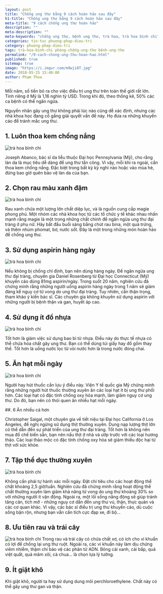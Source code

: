 ```yaml
---
layout: post
title: "Chống ung thư bằng 9 cách hoàn hảo sau đây"
h1-title: "Chống ung thư bằng 9 cách hoàn hảo sau đây"
meta-title: "9 cách chống ung thư hoàn hảo"
description: ""
meta-description: ""
meta-keywords: "chống ung thư, bệnh ung thư, trà hoa, trà hoa bình chi"
categories: tin-tuc phuong-phap-dieu-tri
category: phuong-phap-dieu-tri
tags: trà-hoa-bình-chi phòng-chống-ung-thư bệnh-ung-thư
permalink: "/9-cach-chong-ung-thu-hoan-hao.html"
published: true
sitemap: true
image: "https://i.imgur.com/m9wji8T.jpg"
date: 2018-05-25 15:40:00
author: Phạm Thoa
---
```


Mỗi năm, số tiền bỏ ra cho việc điều trị ung thư trên toàn thế giới rất lớn. Tính riêng ở Mỹ là 1,16 nghìn tỷ USD. Trong khi đó, theo thống kê, 50% các ca bệnh có thể ngăn ngừa.

Nguyến nhân gây ung thư không phải lúc nào cũng dễ xác định, nhưng các nhà khoa học đang cố gắng giải quyết vấn đề này. Họ đưa ra những khuyến cáo để tránh mắc ung thư.

## 1. Luôn thoa kem chống nắng

<img src="https://i.imgur.com/xHL28Uk.jpg" alt="trà hoa bình chi" class="responsive-img lazy">

Joseph Abanco, bác sĩ da liễu thuộc Đại học Pennsylvania (Mỹ), cho rằng làn da là mục tiêu dễ dàng để ung thư tấn công. Vì vậy, mỗi khi ra ngoài, cần thoa kem chống nắng. Đặc biệt trong bất kỳ kỳ nghỉ nào hoặc vào mùa hè, đừng bao giờ quên bảo vệ làn da của bạn.

## 2. Chọn rau màu xanh đậm

<img src="https://i.imgur.com/TAhgj5t.jpg" alt="trà hoa bình chi" class="responsive-img lazy">

Rau xanh chứa một lượng lớn chất diệp lục, và là nguồn cung cấp magie phong phú. Một nhóm các nhà khoa học từ các tổ chức y tế khác nhau nhấn mạnh rằng magie là một trong những chất chính để ngăn ngừa ung thư đại tràng ở phụ nữ.
Hãy bắt đầu buổi sáng bằng chút rau bina, một quả trứng, và thêm nhúm phomat, bơ, nước sốt. Đây là một trong những món hoàn hảo để chống ung thư.

## 3. Sử dụng aspirin hàng ngày

<img src="https://i.imgur.com/f0TYrGW.jpg" alt="trà hoa bình chi" class="responsive-img lazy">

Nếu không bị chống chỉ định, bạn nên dùng hàng ngày. Để ngăn ngừa ung thư đại tràng, chuyên gia Daniel Rosenberg từ Đại học Connecticut (Mỹ) khuyến cáo dùng 81mg aspirin/ngày.
Trong suốt 20 năm, nghiên cứu đã chứng minh rằng những người uống aspirin hàng ngày trong 1 năm sẽ giảm đáng kể nguy cơ tử vong do ung thư đại tràng.
Tuy nhiên, cần thận trọng, tham khảo ý kiến bác sĩ. Các chuyên gia không khuyên sử dụng aspirin với những người bị bệnh thận và gan, huyết áp cao.

## 4. Sử dụng ít đồ nhựa

<img src="https://i.imgur.com/Z5Ytwjx.jpg" alt="trà hoa bình chi" class="responsive-img lazy">

Tốt hơn là giảm việc sử dụng bao bì từ nhựa. Điều này do thực tế nhựa có thể chứa hóa chất gây ung thư. Bạn có thể dùng túi giấy hay đồ gồm thay thế. Tốt hơn là uống nước lọc từ vòi nước hơn là trong nước đóng chai.

## 5. Ăn hạt mỗi ngày

<img src="https://i.imgur.com/EEbu8wC.jpg" alt="trà hoa bình chi" class="responsive-img lazy">

Người hay hút thuốc cần lưu ý điều này. Viện Y tế quốc gia Mỹ chứng minh rằng những người hút thuốc thường xuyên ăn các loại hạt ít bị ung thư phổi hơn.
Các loại hạt có đặc tính chống oxy hóa mạnh, làm giảm nguy cơ ung thư. Do đó, bạn nên có thói quen ăn nhiều hạt mỗi ngày.

##. 6 Ăn nhiều cá hơn

Christopher Saigal, một chuyên gia về tiết niệu tại Đại học California ở Los Angeles, đề nghị ngừng sử dụng thịt thường xuyên. Dung nạp lượng thịt lớn có thể dẫn đến sự phát triển của ung thư đại tràng.
Tốt hơn là không nên mua đồ chế biến sẵn, bạn nên nấu thịt ở nhà và ướp trước với các loại hương thảo. Các loại thảo mộc có đặc tính chống oxy hóa sẽ giảm thiểu độc hại từ thịt với sức khỏe.

## 7. Tập thể dục thường xuyên

<img src="https://i.imgur.com/EEbu8wC.jpg" alt="trà hoa bình chi" class="responsive-img lazy">

Không cần phải tự hành xác mỗi ngày. Đặt chỉ tiêu cho các hoạt động thể chất khoảng 2,5 giờ/tuần. Nghiên cứu đã chứng minh rằng hoạt động thể chất thường xuyên làm giảm khả năng tử vong do ung thư khoảng 30% so với những người ít vận động.
Ngoài ra, một lối sống năng động sẽ giúp tránh tăng cân, tích mỡ - những nguy cơ dẫn đến ung thư vú, thận, thực quản và các cơ quan khác. Vì vậy, các bác sĩ điều trị ung thư khuyến cáo, dù cuộc sống bận rộn, nhưng bạn vẫn cần tích cực đạp xe, đi bộ...

## 8. Ưu tiên rau và trái cây

<img src="https://i.imgur.com/TKl7P52.jpg" alt="trà hoa bình chi" class="responsive-img lazy">
Trong rau và trái cây có chứa chất xơ, có ích cho vi khuẩn có lợi để chống lại ung thư ruột. Ngoài ra, các vi khuẩn này làm dịu chứng viêm nhiễm, thậm chí bảo vệ các phân tử ADN.
Bông cải xanh, cải bắp, quả việt quất, quả mâm xôi, cà chua... là chọn lựa lý tưởng.

## 9. Ít giặt khô

Khi giặt khô, người ta hay sử dụng dung môi perchloroethylene. Chất này có thể gây ung thư gan và thận.
